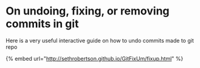 # On undoing, fixing, or removing commits in git

Here is a very useful interactive guide on how to undo commits made to git repo

{% embed url="http://sethrobertson.github.io/GitFixUm/fixup.html" %}



